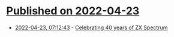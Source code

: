 # [Published on 2022-04-23](index.md)

* [2022-04-23, 07:12:43](https://news.ycombinator.com/item?id=31132115) - [Celebrating 40 years of ZX Spectrum](https://github.blog/2022-04-23-zx-spectrum-40-year-anniversary/)
